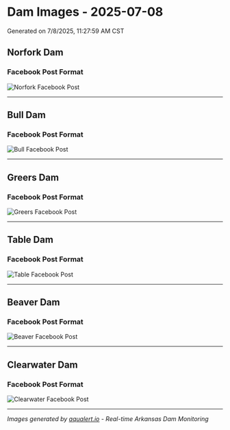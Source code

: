 # Dam Images - 2025-07-08

Generated on 7/8/2025, 11:27:59 AM CST

## Norfork Dam

### Facebook Post Format
![Norfork Facebook Post](https://raw.githubusercontent.com/lilblessings/dam-images/main/dam-images/2025-07-08/Norfork_2025-07-08_facebook.png)

---

## Bull Dam

### Facebook Post Format
![Bull Facebook Post](https://raw.githubusercontent.com/lilblessings/dam-images/main/dam-images/2025-07-08/Bull_Shoals_2025-07-08_facebook.png)

---

## Greers Dam

### Facebook Post Format
![Greers Facebook Post](https://raw.githubusercontent.com/lilblessings/dam-images/main/dam-images/2025-07-08/Greers_Ferry_2025-07-08_facebook.png)

---

## Table Dam

### Facebook Post Format
![Table Facebook Post](https://raw.githubusercontent.com/lilblessings/dam-images/main/dam-images/2025-07-08/Table_Rock_2025-07-08_facebook.png)

---

## Beaver Dam

### Facebook Post Format
![Beaver Facebook Post](https://raw.githubusercontent.com/lilblessings/dam-images/main/dam-images/2025-07-08/Beaver_2025-07-08_facebook.png)

---

## Clearwater Dam

### Facebook Post Format
![Clearwater Facebook Post](https://raw.githubusercontent.com/lilblessings/dam-images/main/dam-images/2025-07-08/Clearwater_2025-07-08_facebook.png)

---


*Images generated by [aqualert.io](https://www.aqualert.io) - Real-time Arkansas Dam Monitoring*
